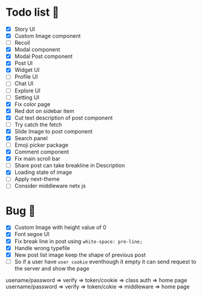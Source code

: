 # Todo list 📃

- [x] Story UI
- [x] Custom Image component
- [ ] Recoil
- [x] Modal component
- [x] Modal Post component
- [x] Post UI
- [x] Widget UI
- [ ] Profile UI
- [ ] Chat UI
- [ ] Explore UI
- [ ] Setting UI
- [x] Fix color page
- [x] Red dot on sidebar item
- [x] Cut text description of post component
- [ ] Try catch the fetch
- [x] Slide Image to post component
- [x] Search panel
- [ ] Emoji picker package
- [x] Comment component
- [x] Fix main scroll bar
- [ ] Share post can take breakline in Description
- [x] Loading state of image
- [ ] Apply next-theme
- [ ] Consider middleware netx js

# Bug 🐛

- [x] Custom Image with height value of 0
- [x] Font segoe UI
- [x] Fix break line in post using `white-space: pre-line;`
- [x] Handle wrong typefile
- [x] New post list image keep the shape of previous post
- [ ] So if a user have `user cookie` eventhough it empty it can send request to the server and show the page

usename/password => verify => token/cookie => class auth => home page
username/password => verify => token/cokie => middleware => home page
